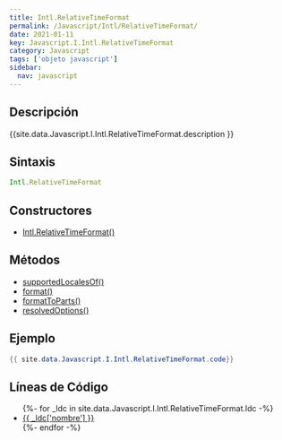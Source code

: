 ```yaml
---
title: Intl.RelativeTimeFormat
permalink: /Javascript/Intl/RelativeTimeFormat/
date: 2021-01-11
key: Javascript.I.Intl.RelativeTimeFormat
category: Javascript
tags: ['objeto javascript']
sidebar: 
  nav: javascript
---
```


## Descripción
{{site.data.Javascript.I.Intl.RelativeTimeFormat.description }}

## Sintaxis
~~~javascript
Intl.RelativeTimeFormat
~~~

## Constructores
* [Intl.RelativeTimeFormat()](/Javascript/Intl/RelativeTimeFormat/Intl/RelativeTimeFormat/)

## Métodos
* [supportedLocalesOf()](/Javascript/Intl/RelativeTimeFormat/supportedLocalesOf)
* [format()](/Javascript/Intl/RelativeTimeFormat/format)
* [formatToParts()](/Javascript/Intl/RelativeTimeFormat/formatToParts)
* [resolvedOptions()](/Javascript/Intl/RelativeTimeFormat/resolvedOptions)

## Ejemplo
~~~java
{{ site.data.Javascript.I.Intl.RelativeTimeFormat.code}}
~~~

## Líneas de Código
<ul>
{%- for _ldc in site.data.Javascript.I.Intl.RelativeTimeFormat.ldc -%}
   <li>
       <a href="{{_ldc['url'] }}">{{ _ldc['nombre'] }}</a>
   </li>
{%- endfor -%}
</ul>
